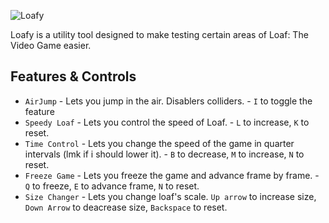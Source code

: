 ![Loafy](https://cdn.discordapp.com/attachments/774394995939082240/1128641402784456804/Loafy.png)
‎

Loafy is a utility tool designed to make testing certain areas of Loaf: The Video Game easier.

## Features & Controls
* `AirJump` - Lets you jump in the air. Disablers colliders. - `I` to toggle the feature
* `Speedy Loaf` - Lets you control the speed of Loaf. - `L` to increase, `K` to reset.
* `Time Control` - Lets you change the speed of the game in quarter intervals (lmk if i should lower it). - `B` to decrease, `M` to increase, `N` to reset.
* `Freeze Game` - Lets you freeze the game and advance frame by frame. - `Q` to freeze, `E` to advance frame, `N` to reset.
* `Size Changer` - Lets you change loaf's scale. `Up arrow` to increase size, `Down Arrow` to deacrease size, `Backspace` to reset.
